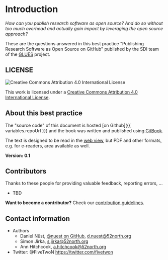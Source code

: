 # Introduction

*How can you publish research software as open source?
And do so without too much overhead and actually gain impact by leveraging the open source approach?*

These are the questions answered in this best practice "Publishing Research Software as Open Source on GitHub" published by the SDI team of the [GLUES](http://modul-a.nachhaltiges-landmanagement.de/de/wissenschaftliche-begleitung-glues/) project.

## LICENSE

![Creative Commons Attribution 4.0 International License](https://licensebuttons.net/l/by/4.0/88x31.png)

This work is licensed under a [Creative Commons Attribution 4.0 International License](http://creativecommons.org/licenses/by/4.0/).

## About this best practice

The "source code" of this document is hosted [on Github]({{ variables.repoUrl }}) and the book was written and published using [GitBook](https://www.gitbook.com).

The text is designed to be read in the [web view](http://52north.gitbooks.io/pubopen/content/), but PDF and other formats, e.g. for e-readers, area available as well.

**Version: 0.1**

## Contributors

Thanks to these people for providing valuable feedback, reporting errors, ...

* TBD

**Want to become a contributor?** Check our [contribution guidelines](CONTRIBUTE.md).

## Contact information

* Authors
  * Daniel Nüst, [@nuest on GitHub](https://github.com/nuest/), d.nuest@52north.org
  * Simon Jirka, s.jirka@52north.org
  * Ann Hitchcook, a.hitchcook@52north.org
* Twitter: @FiveTwoN https://twitter.com/fivetwon
